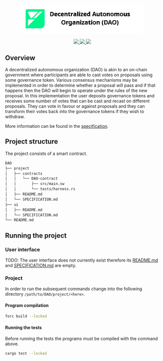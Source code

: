 <p align="center">
    <picture>
        <source media="(prefers-color-scheme: dark)" srcset=".docs/dao-logo-dark-theme.png">
        <img alt="multisig logo" width="400px" src=".docs/dao-logo-light-theme.png">
    </picture>
</p>

<p align="center">
    <a href="https://crates.io/crates/forc/0.38.0" alt="forc">
        <img src="https://img.shields.io/badge/forc-v0.38.0-orange" />
    </a>
    <a href="https://crates.io/crates/fuel-core/0.17.11" alt="fuel-core">
        <img src="https://img.shields.io/badge/fuel--core-v0.17.11-yellow" />
    </a>
    <a href="https://crates.io/crates/fuels/0.40.0" alt="forc">
        <img src="https://img.shields.io/badge/fuels-v0.40.0-blue" />
    </a>
</p>

## Overview

A decentralized autonomous organization (DAO) is akin to an on-chain government where participants are able to cast votes on proposals using some governance token. Various consensus mechanisms may be implemented in order to determine whether a proposal will pass and if that happens then the DAO will begin to operate under the rules of the new proposal. In this implementation the user deposits governance tokens and receives some number of votes that can be cast and recast on different proposals. They can vote in favour or against proposals and they can transform their votes back into the governance tokens if they wish to withdraw.

More information can be found in the [specification](./project/SPECIFICATION.md).

## Project structure

The project consists of a smart contract.

<!--Only show most important files e.g. script to run, build etc.-->

```sh
DAO
├── project
│   ├── contracts
│   │   └── DAO-contract
│   │       ├── src/main.sw
│   │       └── tests/harness.rs
│   ├── README.md
│   └── SPECIFICATION.md
├── ui
│   ├── README.md
│   └── SPECIFICATION.md
└── README.md
```

## Running the project

### User interface

TODO: The user interface does not currently exist therefore its [README.md](ui/README.md) and [SPECIFICATION.md](ui/SPECIFICATION.md) are empty.

### Project

In order to run the subsequent commands change into the following directory `/path/to/DAO/project/<here>`.

#### Program compilation

```bash
forc build --locked
```

#### Running the tests

Before running the tests the programs must be compiled with the command above.

```bash
cargo test --locked
```
